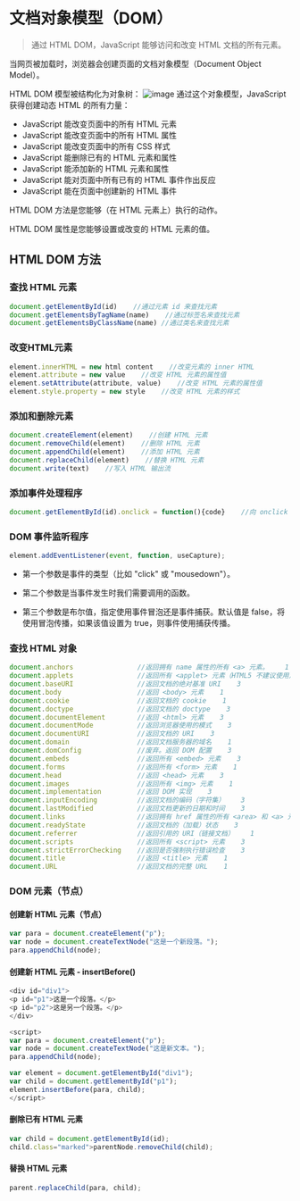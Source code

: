 # 文档对象模型（DOM）

> 通过 HTML DOM，JavaScript 能够访问和改变 HTML 文档的所有元素。

当网页被加载时，浏览器会创建页面的文档对象模型（Document Object Model）。

HTML DOM 模型被结构化为对象树：
![image](https://www.runoob.com/images/htmltree.gif)
通过这个对象模型，JavaScript 获得创建动态 HTML 的所有力量：

- JavaScript 能改变页面中的所有 HTML 元素
- JavaScript 能改变页面中的所有 HTML 属性
- JavaScript 能改变页面中的所有 CSS 样式
- JavaScript 能删除已有的 HTML 元素和属性
- JavaScript 能添加新的 HTML 元素和属性
- JavaScript 能对页面中所有已有的 HTML 事件作出反应
- JavaScript 能在页面中创建新的 HTML 事件

HTML DOM 方法是您能够（在 HTML 元素上）执行的动作。

HTML DOM 属性是您能够设置或改变的 HTML 元素的值。

## HTML DOM 方法

### 查找 HTML 元素

```js
document.getElementById(id)    //通过元素 id 来查找元素
document.getElementsByTagName(name)    //通过标签名来查找元素
document.getElementsByClassName(name) //通过类名来查找元素
```

### 改变HTML元素

```js
element.innerHTML = new html content    //改变元素的 inner HTML
element.attribute = new value    //改变 HTML 元素的属性值
element.setAttribute(attribute, value)    //改变 HTML 元素的属性值
element.style.property = new style    //改变 HTML 元素的样式
```

### 添加和删除元素

```js
document.createElement(element)    //创建 HTML 元素
document.removeChild(element)    //删除 HTML 元素
document.appendChild(element)    //添加 HTML 元素
document.replaceChild(element)    //替换 HTML 元素
document.write(text)    //写入 HTML 输出流
```

### 添加事件处理程序

```js
document.getElementById(id).onclick = function(){code}    //向 onclick 事件添加事件处理程序
```

### DOM 事件监听程序

```js
element.addEventListener(event, function, useCapture);
```

- 第一个参数是事件的类型（比如 "click" 或 "mousedown"）。

- 第二个参数是当事件发生时我们需要调用的函数。

- 第三个参数是布尔值，指定使用事件冒泡还是事件捕获。默认值是 false，将使用冒泡传播，如果该值设置为 true，则事件使用捕获传播。
  
### 查找 HTML 对象
  
  ```js
  document.anchors                //返回拥有 name 属性的所有 <a> 元素。    1
  document.applets                //返回所有 <applet> 元素（HTML5 不建议使用）    1
  document.baseURI                //返回文档的绝对基准 URI    3
  document.body                   //返回 <body> 元素    1
  document.cookie                 //返回文档的 cookie    1
  document.doctype                //返回文档的 doctype    3
  document.documentElement        //返回 <html> 元素    3
  document.documentMode           //返回浏览器使用的模式    3
  document.documentURI            //返回文档的 URI    3
  document.domain                 //返回文档服务器的域名    1
  document.domConfig              //废弃。返回 DOM 配置    3
  document.embeds                 //返回所有 <embed> 元素    3
  document.forms                  //返回所有 <form> 元素    1
  document.head                   //返回 <head> 元素    3
  document.images                 //返回所有 <img> 元素    1
  document.implementation         //返回 DOM 实现    3
  document.inputEncoding          //返回文档的编码（字符集）    3
  document.lastModified           //返回文档更新的日期和时间    3
  document.links                  //返回拥有 href 属性的所有 <area> 和 <a> 元素    1
  document.readyState             //返回文档的（加载）状态    3
  document.referrer               //返回引用的 URI（链接文档）    1
  document.scripts                //返回所有 <script> 元素    3
  document.strictErrorChecking    //返回是否强制执行错误检查    3
  document.title                  //返回 <title> 元素    1
  document.URL                    //返回文档的完整 URL    1
  ```

### DOM 元素（节点）

#### 创建新 HTML 元素（节点）

```js
var para = document.createElement("p");
var node = document.createTextNode("这是一个新段落。");
para.appendChild(node);
```

#### 创建新 HTML 元素 - insertBefore()

```js
<div id="div1">
<p id="p1">这是一个段落。</p>
<p id="p2">这是另一个段落。</p>
</div>

<script>
var para = document.createElement("p");
var node = document.createTextNode("这是新文本。");
para.appendChild(node);

var element = document.getElementById("div1");
var child = document.getElementById("p1");
element.insertBefore(para, child);
</script>
```

#### 删除已有 HTML 元素

```js
var child = document.getElementById(id);
child.class="marked">parentNode.removeChild(child);
```

#### 替换 HTML 元素

```js
parent.replaceChild(para, child);
```
